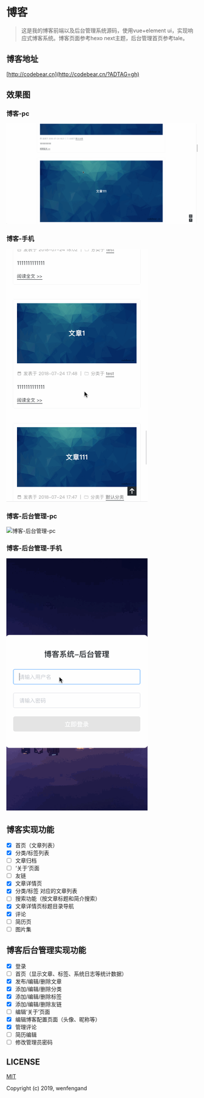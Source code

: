 # 博客

> 这是我的博客前端以及后台管理系统源码，使用vue+element ui，实现响应式博客系统。博客页面参考hexo next主题，后台管理首页参考tale。

## 博客地址

[http://codebear.cn](http://codebear.cn/?ADTAG=gh)

## 效果图

### 博客-pc
![博客-pc](/readme-file/博客.gif)

### 博客-手机

![博客-手机](/readme-file/博客-手机.gif)

### 博客-后台管理-pc
![博客-后台管理-pc](/readme-file/博客-后台管理.gif)

### 博客-后台管理-手机

![博客-后台管理-手机](/readme-file/博客-后台管理-手机.gif)

## 博客实现功能
- [x] 首页（文章列表）
- [x] 分类/标签列表
- [ ] 文章归档
- [ ] ‘关于’页面
- [ ] 友链
- [x] 文章详情页
- [x] 分类/标签 对应的文章列表
- [ ] 搜索功能（按文章标题和简介搜索）
- [x] 文章详情页标题目录导航
- [x] 评论
- [ ] 简历页
- [ ] 图片集

## 博客后台管理实现功能
- [x] 登录
- [ ] 首页（显示文章、标签、系统日志等统计数据）
- [x] 发布/编辑/删除文章
- [x] 添加/编辑/删除分类
- [x] 添加/编辑/删除标签
- [x] 添加/编辑/删除友链
- [ ] 编辑‘关于’页面
- [x] 编辑博客配置页面（头像、昵称等）
- [x] 管理评论
- [ ] 简历编辑
- [ ] 修改管理员密码

## LICENSE

[MIT](https://opensource.org/licenses/MIT)

Copyright (c) 2019, wenfengand
